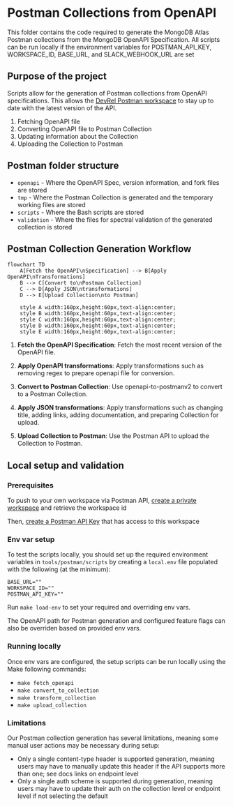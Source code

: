 # Postman Collections from OpenAPI

This folder contains the code required to generate the MongoDB Atlas Postman collections from the MongoDB OpenAPI Specification. All scripts can be run locally if the environment variables for POSTMAN_API_KEY, WORKSPACE_ID, BASE_URL, and SLACK_WEBHOOK_URL are set

## Purpose of the project

Scripts allow for the generation of Postman collections from OpenAPI specifications. This allows
the [DevRel Postman workspace](https://www.postman.com/mongodb-devrel) to stay up to date with the latest version of the
API.

1. Fetching OpenAPI file
2. Converting OpenAPI file to Postman Collection
3. Updating information about the Collection
4. Uploading the Collection to Postman

## Postman folder structure

- `openapi` - Where the OpenAPI Spec, version information, and fork files are stored
- `tmp` - Where the Postman Collection is generated and the temporary working files are stored
- `scripts` - Where the Bash scripts are stored
- `validation` - Where the files for spectral validation of the generated collection is stored

## Postman Collection Generation Workflow

```mermaid
flowchart TD
    A[Fetch the OpenAPI\nSpecification] --> B[Apply OpenAPI\nTransformations]
    B --> C[Convert to\nPostman Collection]
    C --> D[Apply JSON\ntransformations]
    D --> E[Upload Collection\nto Postman]

    style A width:160px,height:60px,text-align:center;
    style B width:160px,height:60px,text-align:center;
    style C width:160px,height:60px,text-align:center;
    style D width:160px,height:60px,text-align:center;
    style E width:160px,height:60px,text-align:center;
```

1. **Fetch the OpenAPI Specification**: Fetch the most recent version of the OpenAPI file.

2. **Apply OpenAPI transformations**: Apply transformations such as removing regex to prepare openapi file for
   conversion.

3. **Convert to Postman Collection**: Use openapi-to-postmanv2 to convert to a Postman Collection.

4. **Apply JSON transformations**: Apply transformations such as changing title, adding links, adding documentation, and preparing Collection
   for upload.

5. **Upload Collection to Postman**: Use the Postman API to upload the Collection to Postman.

## Local setup and validation

### Prerequisites

To push to your own workspace via Postman API, [create a private workspace](https://learning.postman.com/docs/collaborating-in-postman/using-workspaces/use-workspaces/) and retrieve the workspace id

Then, [create a Postman API Key](https://learning.postman.com/docs/developer/postman-api/authentication/) that has access to this workspace

### Env var setup

To test the scripts locally, you should set up the required environment variables in `tools/postman/scripts` by creating a `local.env` file populated with the following (at the minimum):

```
BASE_URL=""
WORKSPACE_ID=""
POSTMAN_API_KEY=""
```

Run `make load-env` to set your required and overriding env vars.

The OpenAPI path for Postman generation and configured feature flags can also be overriden based on provided env vars.

### Running locally

Once env vars are configured, the setup scripts can be run locally using the Make following commands:
- `make fetch_openapi`
- `make convert_to_collection`
- `make transform_collection`
- `make upload_collection`


### Limitations

Our Postman collection generation has several limitations, meaning some manual user actions may be necessary during setup:

-  Only a single content-type header is supported generation, meaning users may have to manually update this header if the API supports more than one; see docs links on endpoint level
- Only a single auth scheme is supported during generation, meaning users may have to update their auth on the collection level or endpoint level if not selecting the default